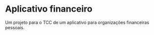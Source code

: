 # Aplicativo financeiro

Um projeto para o TCC de um aplicativo para organizações financeiras pessoais.